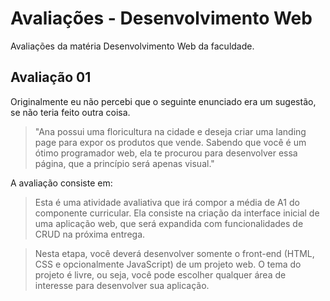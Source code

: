 # Avaliações - Desenvolvimento Web

Avaliações da matéria Desenvolvimento Web da faculdade.

## Avaliação 01

Originalmente eu não percebi que o seguinte enunciado era um sugestão, se não teria feito outra coisa.

> "Ana possui uma floricultura na cidade e deseja criar uma landing page para expor os produtos que vende. Sabendo que
> você é um ótimo programador web, ela te procurou para desenvolver essa página, que a princípio será apenas visual."

A avaliação consiste em:
> Esta é uma atividade avaliativa que irá compor a média de A1 do componente curricular. Ela consiste na criação da
> interface inicial de uma aplicação web, que será expandida com funcionalidades de CRUD na próxima entrega.

> Nesta etapa, você deverá desenvolver somente o front-end (HTML, CSS e opcionalmente JavaScript) de um projeto web. O
> tema do projeto é livre, ou seja, você pode escolher qualquer área de interesse para desenvolver sua aplicação.